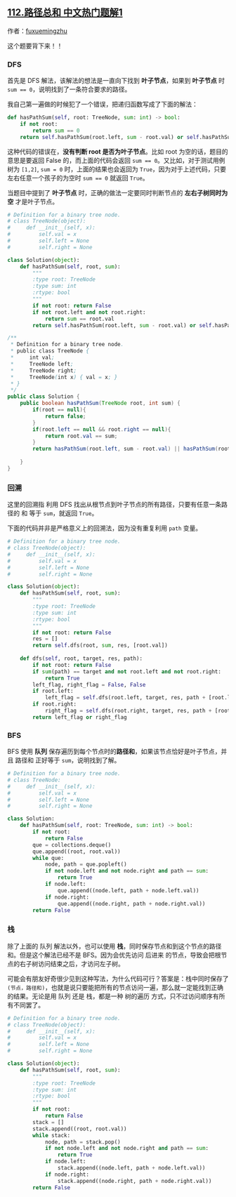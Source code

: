 ## [112.路径总和 中文热门题解1](https://leetcode.cn/problems/path-sum/solutions/100000/lu-jing-zong-he-de-si-chong-jie-fa-dfs-hui-su-bfs-)

作者：[fuxuemingzhu](https://leetcode.cn/u/fuxuemingzhu)

这个题要背下来！！

### DFS

首先是 DFS 解法，该解法的想法是一直向下找到 **叶子节点**，如果到 **叶子节点** 时 `sum == 0`，说明找到了一条符合要求的路径。

我自己第一遍做的时候犯了一个错误，把递归函数写成了下面的解法：

```Python []
def hasPathSum(self, root: TreeNode, sum: int) -> bool:
    if not root:
        return sum == 0
    return self.hasPathSum(root.left, sum - root.val) or self.hasPathSum(root.right, sum - root.val)
```

这种代码的错误在，**没有判断 root 是否为叶子节点**。比如 root 为空的话，题目的意思是要返回 False 的，而上面的代码会返回 `sum == 0`。又比如，对于测试用例 树为 `[1,2]`, `sum = 0` 时，上面的结果也会返回为 `True`，因为对于上述代码，只要左右任意一个孩子的为空时 `sum == 0` 就返回 `True`。

当题目中提到了 **叶子节点** 时，正确的做法一定要同时判断节点的 **左右子树同时为空** 才是叶子节点。



```Python []
# Definition for a binary tree node.
# class TreeNode(object):
#     def __init__(self, x):
#         self.val = x
#         self.left = None
#         self.right = None

class Solution(object):
    def hasPathSum(self, root, sum):
        """
        :type root: TreeNode
        :type sum: int
        :rtype: bool
        """
        if not root: return False
        if not root.left and not root.right:
            return sum == root.val
        return self.hasPathSum(root.left, sum - root.val) or self.hasPathSum(root.right, sum - root.val)
```
```Java []
/**
 * Definition for a binary tree node.
 * public class TreeNode {
 *     int val;
 *     TreeNode left;
 *     TreeNode right;
 *     TreeNode(int x) { val = x; }
 * }
 */
public class Solution {
    public boolean hasPathSum(TreeNode root, int sum) {
        if(root == null){
            return false;
        }
        if(root.left == null && root.right == null){
            return root.val == sum;
        }
        return hasPathSum(root.left, sum - root.val) || hasPathSum(root.right, sum - root.val);
        
    }
}
```

### 回溯

这里的回溯指 利用 DFS 找出从根节点到叶子节点的所有路径，只要有任意一条路径的 和 等于 `sum`，就返回 `True`。

下面的代码并非是严格意义上的回溯法，因为没有重复利用 `path` 变量。



```Python []
# Definition for a binary tree node.
# class TreeNode(object):
#     def __init__(self, x):
#         self.val = x
#         self.left = None
#         self.right = None

class Solution(object):
    def hasPathSum(self, root, sum):
        """
        :type root: TreeNode
        :type sum: int
        :rtype: bool
        """
        if not root: return False
        res = []
        return self.dfs(root, sum, res, [root.val])
        
    def dfs(self, root, target, res, path):
        if not root: return False
        if sum(path) == target and not root.left and not root.right:
            return True
        left_flag, right_flag = False, False
        if root.left:
            left_flag = self.dfs(root.left, target, res, path + [root.left.val])
        if root.right:
            right_flag = self.dfs(root.right, target, res, path + [root.right.val])
        return left_flag or right_flag
```


### BFS

BFS 使用 **队列** 保存遍历到每个节点时的**路径和**，如果该节点恰好是叶子节点，并且 路径和 正好等于 `sum`，说明找到了解。



```Python []
# Definition for a binary tree node.
# class TreeNode:
#     def __init__(self, x):
#         self.val = x
#         self.left = None
#         self.right = None

class Solution:
    def hasPathSum(self, root: TreeNode, sum: int) -> bool:
        if not root:
            return False
        que = collections.deque()
        que.append((root, root.val))
        while que:
            node, path = que.popleft()
            if not node.left and not node.right and path == sum:
                return True
            if node.left:
                que.append((node.left, path + node.left.val))
            if node.right:
                que.append((node.right, path + node.right.val))
        return False
```

### 栈

除了上面的 队列 解法以外，也可以使用 **栈**，同时保存节点和到这个节点的路径和。但是这个解法已经不是 BFS。因为会优先访问 后进来 的节点，导致会把根节点的右子树访问结束之后，才访问左子树。

可能会有朋友好奇很少见到这种写法，为什么代码可行？答案是：栈中同时保存了 `(节点，路径和)`，也就是说只要能把所有的节点访问一遍，那么就一定能找到正确的结果。无论是用 队列 还是 栈，都是一种 树的遍历 方式，只不过访问顺序有所有不同罢了。



```Python []
# Definition for a binary tree node.
# class TreeNode(object):
#     def __init__(self, x):
#         self.val = x
#         self.left = None
#         self.right = None

class Solution(object):
    def hasPathSum(self, root, sum):
        """
        :type root: TreeNode
        :type sum: int
        :rtype: bool
        """
        if not root:
            return False
        stack = []
        stack.append((root, root.val))
        while stack:
            node, path = stack.pop()
            if not node.left and not node.right and path == sum:
                return True
            if node.left:
                stack.append((node.left, path + node.left.val))
            if node.right:
                stack.append((node.right, path + node.right.val))
        return False
```
